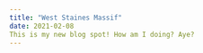 ```yaml
---
title: "West Staines Massif"
date: 2021-02-08
This is my new blog spot! How am I doing? Aye?
---
```

